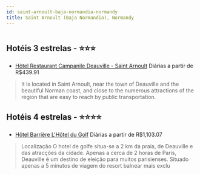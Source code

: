 ```yaml
---
id: saint-arnoult-baja-normandia-normandy
title: Saint Arnoult (Baja Normandia), Normandy
---
```


<center><img src="http://image1.urlforimages.com/Images/1220444/$Original/1244548496_200x200.jpg" alt="" /></center>


## Hotéis 3 estrelas - ⭐️⭐️⭐️

-    [Hôtel Restaurant Campanile Deauville - Saint Arnoult](https://www.hurb.com/hoteis/saint-arnoult-baja-normandia/hotel-restaurant-campanile-deauville-saint-arnoult-JNP-JP854451?cmp=18055) Diárias a partir de R$439.91
   > It is located in Saint Arnoult, near the town of Deauville and the beautiful Norman coast, and close to the numerous attractions of the region that are easy to reach by public transportation.

## Hotéis 4 estrelas - ⭐️⭐️⭐️⭐️

-    [Hôtel Barrière L'Hôtel du Golf](https://www.hurb.com/hoteis/saint-arnoult-baja-normandia/hotel-barriere-l-hotel-du-golf-JNP-JP013007?cmp=18055) Diárias a partir de R$1,103.07
   > Localização
O hotel de golfe situa-se a 2 km da praia, de Deauville e das atracções da cidade. Apenas a cerca de 2 horas de Paris, Deauville é um destino de eleição para muitos parisienses. Situado apenas a 5 minutos de viagem do resort balnear mais exclu
